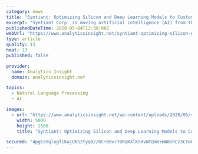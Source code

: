 ```yaml
---
category: news
title: "Syntiant: Optimizing Silicon and Deep Learning Models to Customize Voice Experiences at Edge"
excerpt: "Syntiant Corp. is moving artificial intelligence (AI) from the cloud to edge devices. In an interview for Top Recommended ML and Intelligent Automation Solution Providers in 2020, Kurt Busch explains how the company optimizes silicon and Deep Learning models to customize voice experiences at edge."
publishedDateTime: 2020-05-04T12:38:00Z
webUrl: "https://www.analyticsinsight.net/syntiant-optimizing-silicon-deep-learning-models-customize-voice-experiences-edge/"
type: article
quality: 13
heat: 13
published: false

provider:
  name: Analytics Insight
  domain: analyticsinsight.net

topics:
  - Natural Language Processing
  - AI

images:
  - url: "https://www.analyticsinsight.net/wp-content/uploads/2020/05/syntiant.jpg"
    width: 5000
    height: 2500
    title: "Syntiant: Optimizing Silicon and Deep Learning Models to Customize Voice Experiences at Edge"

secured: "4pgEaYqlugfiKajU6S2tyq8//GC+80xr7ORqKXlKSXvWtQmK+6W8shCz3CYw0PekLwst0m3O1cQdc0iFCT+5/YsyVGDRqW4eVTuGAZPppIvzWa5y5qeQvaCSDB7sKHv8etSH85EtmcGH9Q1Wi6LjqiE0kGA4SH8WvwDwoxP6mp3RiVVG+dWaLYqf1zPBmU7KIBv/speUplH/BtRkg7SLomlBLKXr1zrXc0VqqkLVVFVmhLYHcueSmD2r3QPVRfJoo2jco0r6RtsEn+Atr+5LV+OvT/w3r3HWjgU1q6U2FXonMBrm3ZTHm3GRbi1UXTBh;6ksgKj58q0fA4H2rzbOQhg=="
---
```


